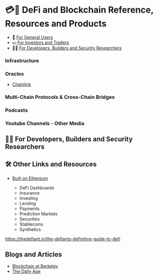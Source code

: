 # 💳📲 DeFi and Blockchain Reference, Resources and Products

- 👥 [For General Users](./general_user.md)
- 💵 [For Investors and Traders](./investor.md)
- 🧑‍💻 [For Developers, Builders and Security Researchers](./developer.md)

### Infrastructure

### Oracles

- [Chainlink](https://chain.link/)

### Multi-Chain Protocols & Cross-Chain Bridges

### Podcasts

### Youtube Channels - Other Media

## 👷‍♀️ For Developers, Builders and Security Researchers

## 🛠️ Other Links and Resources

- [Built on Ethereum](https://github.com/ethhub-io/ethhub/tree/master/docs/built-on-ethereum)

  - DeFi Dashboards
  - Insurance
  - Investing
  - Lending
  - Payments
  - Prediction Markets
  - Securities
  - Stablecoins
  - Synthetics

https://thedefiant.io/the-defiants-definitive-guide-to-defi

## Blogs and Articles

- [Blockchain at Berkeley](https://calblockchain.mirror.xyz/)
- [The Daily Ape](https://thedailyape.notion.site/The-Daily-Ape-c96c0b6727c0433a962e897ef43efb7e)
